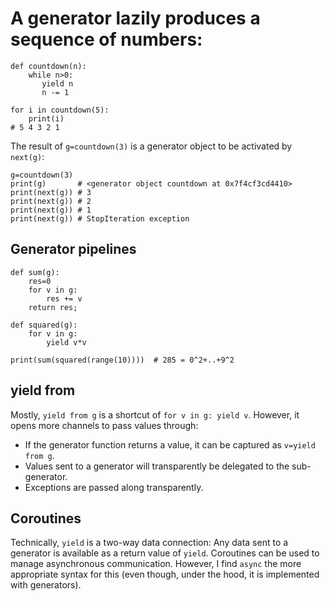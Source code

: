 # A generator lazily produces a sequence of numbers:

    def countdown(n):
        while n>0:
           yield n
           n -= 1
    
    for i in countdown(5):
        print(i)
    # 5 4 3 2 1

The result of `g=countdown(3)` is a generator object to be activated 
by `next(g)`:

    g=countdown(3)
    print(g)       # <generator object countdown at 0x7f4cf3cd4410>
    print(next(g)) # 3
    print(next(g)) # 2
    print(next(g)) # 1
    print(next(g)) # StopIteration exception

## Generator pipelines

    def sum(g):
        res=0
        for v in g:
            res += v
        return res;
    
    def squared(g):
        for v in g:
            yield v*v
    
    print(sum(squared(range(10))))  # 285 = 0^2+..+9^2
 
## yield from

Mostly, `yield from g` is a shortcut of `for v in g: yield v`.
However, it opens more channels to pass values through:

* If the generator function returns a value, it can be captured as `v=yield from g`.
* Values sent to a generator will transparently be delegated to the sub-generator.
* Exceptions are passed along transparently.

## Coroutines

Technically, `yield` is a two-way data connection: Any data sent to a generator 
is available as a return value of `yield`.  Coroutines can be used to manage 
asynchronous communication.  However, I find `async` the more appropriate syntax
for this (even though, under the hood, it is implemented with generators).
